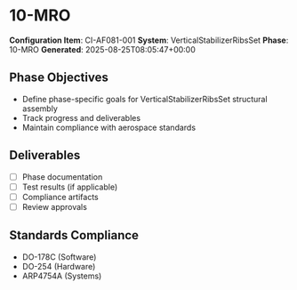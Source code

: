 # 10-MRO

**Configuration Item**: CI-AF081-001
**System**: VerticalStabilizerRibsSet
**Phase**: 10-MRO
**Generated**: 2025-08-25T08:05:47+00:00

## Phase Objectives
- Define phase-specific goals for VerticalStabilizerRibsSet structural assembly
- Track progress and deliverables
- Maintain compliance with aerospace standards

## Deliverables
- [ ] Phase documentation
- [ ] Test results (if applicable)
- [ ] Compliance artifacts
- [ ] Review approvals

## Standards Compliance
- DO-178C (Software)
- DO-254 (Hardware)
- ARP4754A (Systems)

